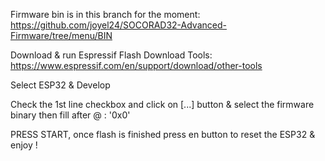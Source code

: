 Firmware bin is in this branch for the moment: https://github.com/joyel24/SOCORAD32-Advanced-Firmware/tree/menu/BIN

Download & run Espressif Flash Download Tools:
https://www.espressif.com/en/support/download/other-tools

Select ESP32 & Develop

Check the 1st line checkbox and click on [...] button & select the firmware binary then fill after @ : '0x0'

PRESS START, once flash is finished press en button to reset the ESP32 & enjoy !
